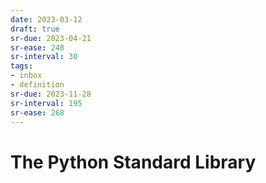 ```yaml
---
date: 2023-03-12
draft: true
sr-due: 2023-04-21
sr-ease: 248
sr-interval: 30
tags:
- inbox
- definition
sr-due: 2023-11-28
sr-interval: 195
sr-ease: 268
---
```


# The Python Standard Library
